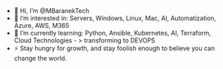 - 👋 Hi, I’m @MBaranekTech
- 👀 I’m interested in: Servers, Windows, Linux, Mac, AI, Automatization, Azure, AWS, M365 
- 🌱 I’m currently learning: Python, Ansible, Kubernetes, AI, Terraform, Cloud Technologies - > transforming to DEVOPS
- ⚡ Stay hungry for growth, and stay foolish enough to believe you can change the world.
<!---
MBaranekTech/MBaranekTech is a ✨ special ✨ repository because its `README.md` (this file) appears on your GitHub profile.
You can click the Preview link to take a look at your changes.
--->
